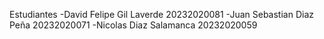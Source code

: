 Estudiantes -David Felipe Gil Laverde 20232020081 -Juan Sebastian Diaz Peña 20232020071 -Nicolas Diaz Salamanca 20232020059